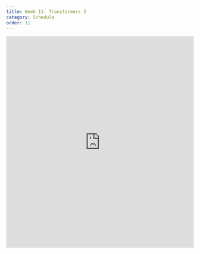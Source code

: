```yaml
---
title: Week 11- Transformers 2
category: Schedule
order: 11
---
```


<style>
.responsive-wrap iframe{ max-width: 100%;}
</style>
<div class="responsive-wrap">
<!-- this is the embed code provided by Google -->
  <iframe src="https://docs.google.com/presentation/d/1xeO5CDmXnZp-uX1TDZQO5be7pleWekrXg65lIrFiXoo/embed?start=false&loop=false&delayms=3000" frameborder="0" width="960" height="569" allowfullscreen="true" mozallowfullscreen="true" webkitallowfullscreen="true"></iframe>
<!-- Google embed ends -->
</div>

